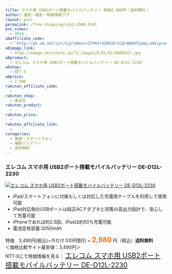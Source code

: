 ```yaml
---
title: スマホ用 USB2ポート搭載モバイルバッテリー 特価2,980円！送料無料！
author: 激安・格安・特価情報ツウ
layout: post
permalink: /free-shipping/usb2-2980.html
pvc_views:
  - 3914
a8affiliate_code:
  - 'http://px.a8.net/svt/ejp?a8mat=ZYP6S+8IMA3E+S1Q+BWGDT&amp;a8ejpredirect=http://nttxstore.jp/_II_EL14005617'
a8image_link:
  - http://image.nttxstore.jp/l2_images/E/EL/EL14005617.jpg
a8product:
  - エレコム スマホ用 USB2ポート搭載モバイルバッテリー DE-D12L-2230
a8shop:
  - NTT-X
a8price:
  - 2,980
rakuten_affiliate_code:
  - 
rakuten_shop:
  - 楽天店
rakuten_product:
  - 
rakuten_price:
  - 
rakuten_affiliate_link:
  - 
categories:
  - 携帯・スマートフォン
  - 補助バッテリー
  - 送料無料
---
```

### エレコム スマホ用 USB2ポート搭載モバイルバッテリー DE-D12L-2230

<div class="img-bg2 img_L">
  <a title="エレコム スマホ用 USB2ポート搭載モバイルバッテリー DE-D12L-2230" href="http://px.a8.net/svt/ejp?a8mat=ZYP6S+8IMA3E+S1Q+BWGDT&a8ejpredirect=http://nttxstore.jp/_II_EL14005617" target="_blank"><img src="http://i0.wp.com/image.nttxstore.jp/l2_images/E/EL/EL14005617.jpg?resize=120%2C120" border="0" alt="エレコム スマホ用 USB2ポート搭載モバイルバッテリー DE-D12L-2230" style="border: 0pt none;" data-recalc-dims="1" /></a>
</div>

<!--more-->

  * iPad/スマートフォンに付属もしくは対応した充電用ケーブルを利用して使用可能
  * iPad対応側のUSBポートは純正ACアダプタと同等の高出力設計で、安心して充電可能
  * iPhoneであれば約2.5回、iPadは約50%充電可能
  * 電池定格容量:3050mAh

特価　3,490円(税込)+今だけ:510円割引 = <span style="color: #ff6600; font-size: 150%;"><strong>2,980</strong></span> 円（税込）**送料無料**  
＜価格比較サイト最安値：3,490円＞  
NTT-Xにて特価情報を見る： <span style="font-size: 150%;"><a href="http://px.a8.net/svt/ejp?a8mat=ZYP6S+8IMA3E+S1Q+BWGDT&a8ejpredirect=http://nttxstore.jp/_II_EL14005617" target="_blank">エレコム スマホ用 USB2ポート搭載モバイルバッテリー DE-D12L-2230</a></span>